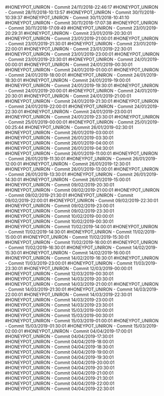 #HONEYPOT_UNIRON - Commit 24/11/2018-22:46:17
#HONEYPOT_UNIRON - Commit 28/11/2018-10:13:57
#HONEYPOT_UNIRON - Commit 30/11/2018-10:39:37
#HONEYPOT_UNIRON - Commit 30/11/2018-10:41:10
#HONEYPOT_UNIRON - Commit 30/11/2018-17:07:38
#HONEYPOT_UNIRON - Commit 30/11/2018-17:09:49
#HONEYPOT_UNIRON - Commit 23/01/2019-20:29:31
#HONEYPOT_UNIRON - Commit 23/01/2019-20:30:01
#HONEYPOT_UNIRON - Commit 23/01/2019-21:00:01
#HONEYPOT_UNIRON - Commit 23/01/2019-21:30:01
#HONEYPOT_UNIRON - Commit 23/01/2019-22:00:01
#HONEYPOT_UNIRON - Commit 23/01/2019-22:30:01
#HONEYPOT_UNIRON - Commit 23/01/2019-23:00:01
#HONEYPOT_UNIRON - Commit 23/01/2019-23:30:01
#HONEYPOT_UNIRON - Commit 24/01/2019-00:00:01
#HONEYPOT_UNIRON - Commit 24/01/2019-00:30:01
#HONEYPOT_UNIRON - Commit 24/01/2019-01:00:01
#HONEYPOT_UNIRON - Commit 24/01/2019-18:00:01
#HONEYPOT_UNIRON - Commit 24/01/2019-18:30:01
#HONEYPOT_UNIRON - Commit 24/01/2019-19:00:01
#HONEYPOT_UNIRON - Commit 24/01/2019-19:30:01
#HONEYPOT_UNIRON - Commit 24/01/2019-20:00:01
#HONEYPOT_UNIRON - Commit 24/01/2019-20:30:01
#HONEYPOT_UNIRON - Commit 24/01/2019-21:00:01
#HONEYPOT_UNIRON - Commit 24/01/2019-21:30:01
#HONEYPOT_UNIRON - Commit 24/01/2019-22:00:01
#HONEYPOT_UNIRON - Commit 24/01/2019-22:30:01
#HONEYPOT_UNIRON - Commit 24/01/2019-23:00:01
#HONEYPOT_UNIRON - Commit 24/01/2019-23:30:01
#HONEYPOT_UNIRON - Commit 25/01/2019-00:00:01
#HONEYPOT_UNIRON - Commit 25/01/2019-00:25:44
#HONEYPOT_UNIRON - Commit 26/01/2019-02:30:01
#HONEYPOT_UNIRON - Commit 26/01/2019-03:00:01
#HONEYPOT_UNIRON - Commit 26/01/2019-03:30:01
#HONEYPOT_UNIRON - Commit 26/01/2019-04:00:01
#HONEYPOT_UNIRON - Commit 26/01/2019-04:30:01
#HONEYPOT_UNIRON - Commit 26/01/2019-11:00:01
#HONEYPOT_UNIRON - Commit 26/01/2019-11:30:01
#HONEYPOT_UNIRON - Commit 26/01/2019-12:00:01
#HONEYPOT_UNIRON - Commit 26/01/2019-12:30:01
#HONEYPOT_UNIRON - Commit 26/01/2019-13:00:01
#HONEYPOT_UNIRON - Commit 26/01/2019-13:30:01
#HONEYPOT_UNIRON - Commit 26/01/2019-14:30:01
#HONEYPOT_UNIRON - Commit 26/01/2019-15:00:01
#HONEYPOT_UNIRON - Commit 09/02/2019-20:30:01
#HONEYPOT_UNIRON - Commit 09/02/2019-21:00:01
#HONEYPOT_UNIRON - Commit 09/02/2019-21:30:01
#HONEYPOT_UNIRON - Commit 09/02/2019-22:00:01
#HONEYPOT_UNIRON - Commit 09/02/2019-22:30:01
#HONEYPOT_UNIRON - Commit 09/02/2019-23:00:01
#HONEYPOT_UNIRON - Commit 09/02/2019-23:30:01
#HONEYPOT_UNIRON - Commit 10/02/2019-00:00:01
#HONEYPOT_UNIRON - Commit 10/02/2019-00:30:01
#HONEYPOT_UNIRON - Commit 11/02/2019-14:00:01
#HONEYPOT_UNIRON - Commit 11/02/2019-14:30:01
#HONEYPOT_UNIRON - Commit 11/02/2019-15:00:01
#HONEYPOT_UNIRON - Commit 11/02/2019-15:30:01
#HONEYPOT_UNIRON - Commit 11/02/2019-16:00:01
#HONEYPOT_UNIRON - Commit 11/02/2019-16:30:01
#HONEYPOT_UNIRON - Commit 14/02/2019-15:30:01
#HONEYPOT_UNIRON - Commit 14/02/2019-16:00:01
#HONEYPOT_UNIRON - Commit 14/02/2019-16:30:01
#HONEYPOT_UNIRON - Commit 11/03/2019-23:00:01
#HONEYPOT_UNIRON - Commit 11/03/2019-23:30:01
#HONEYPOT_UNIRON - Commit 12/03/2019-00:00:01
#HONEYPOT_UNIRON - Commit 12/03/2019-00:30:01
#HONEYPOT_UNIRON - Commit 14/03/2019-20:30:01
#HONEYPOT_UNIRON - Commit 14/03/2019-21:00:01
#HONEYPOT_UNIRON - Commit 14/03/2019-21:30:01
#HONEYPOT_UNIRON - Commit 14/03/2019-22:00:01
#HONEYPOT_UNIRON - Commit 14/03/2019-22:30:01
#HONEYPOT_UNIRON - Commit 14/03/2019-23:00:01
#HONEYPOT_UNIRON - Commit 14/03/2019-23:30:01
#HONEYPOT_UNIRON - Commit 15/03/2019-00:00:01
#HONEYPOT_UNIRON - Commit 15/03/2019-00:30:01
#HONEYPOT_UNIRON - Commit 15/03/2019-01:00:01
#HONEYPOT_UNIRON - Commit 15/03/2019-01:30:01
#HONEYPOT_UNIRON - Commit 15/03/2019-02:00:01
#HONEYPOT_UNIRON - Commit 04/04/2019-17:00:01
#HONEYPOT_UNIRON - Commit 04/04/2019-17:30:01
#HONEYPOT_UNIRON - Commit 04/04/2019-18:00:01
#HONEYPOT_UNIRON - Commit 04/04/2019-18:30:01
#HONEYPOT_UNIRON - Commit 04/04/2019-19:00:01
#HONEYPOT_UNIRON - Commit 04/04/2019-19:30:01
#HONEYPOT_UNIRON - Commit 04/04/2019-20:00:01
#HONEYPOT_UNIRON - Commit 04/04/2019-20:30:01
#HONEYPOT_UNIRON - Commit 04/04/2019-21:00:01
#HONEYPOT_UNIRON - Commit 04/04/2019-21:30:01
#HONEYPOT_UNIRON - Commit 04/04/2019-22:00:01
#HONEYPOT_UNIRON - Commit 04/04/2019-22:30:01
